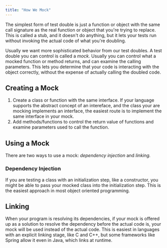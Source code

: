 ```yaml
---
title: "How We Mock"
---
```


The simplest form of test double is just a function or object with the same call signature as the real function or object that you're trying to replace.  This is called a stub, and it doesn't do anything, but it lets your tests run without invoking the actual code of what you're doubling.

Usually we want more sophisticated behavior from our test doubles.  A test double you can control is called a *mock.*  Usually you can control what a mocked function or method returns, and can examine the calling parameters.  This lets you determine that your code is interacting with the object correctly, without the expense of actually calling the doubled code.

## Creating a Mock

1. Create a class or function with the same interface.  If your language supports the abstract concept of an intereface, and the class your are mocking implements an interface, the easiest route is to implement the same interface in your mock.
1. Add methods/functions to control the return value of functions and examine parameters used to call the function.

## Using a Mock

There are two ways to use a mock: *dependency injection* and *linking.*

### Dependency Injection

If you are testing a class with an initialization step, like a constructor, you might be able to pass your mocked class into the initialization step.  This is the easiest approach in most object oriented programming.

## Linking

When your program is resolving its dependencies, if your mock is offered up as a solution to resolve the dependency before the actual code is, your mock will be used instead of the actual code.  This is easiest in languages with an explicit linking stage, like C and C++, but some frameworks like Spring allow it even in Java, which links at runtime.